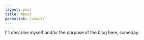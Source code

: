 ```yaml
---
layout: post 
title: About
permalink: /about/
---
```


I'll describe myself and/or the purpose of the blog here, someday.
